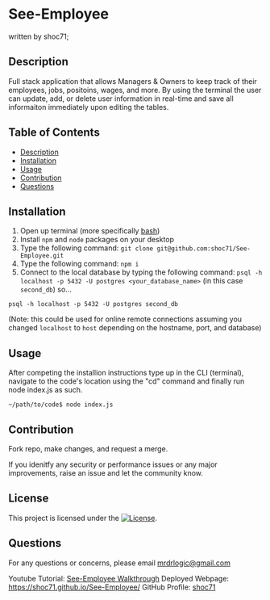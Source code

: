 # See-Employee
written by shoc71;


## Description
Full stack application that allows Managers & Owners to keep track of their employees, jobs, positoins, wages, and more. By using the terminal the user can update, add, or delete user information in real-time and save all informaiton immediately upon editing the tables.

## Table of Contents
- [Description](#description)
- [Installation](#installation)
- [Usage](#usage)
- [Contribution](#contribution)
- [Questions](#questions)

## Installation
1. Open up terminal (more specifically [bash](https://www.youtube.com/watch?v=3eu67g3PTdk))
2. Install ```npm``` and ```node``` packages on your desktop
3. Type the following command: ```git clone git@github.com:shoc71/See-Employee.git```
4. Type the following command: ```npm i ``` 
5. Connect to the local database by typing the following command: ```psql -h localhost -p 5432 -U postgres <your_database_name>``` (in this case ```second_db```) so...

```psql -h localhost -p 5432 -U postgres second_db``` 

(Note: this could be used for online remote connections assuming you changed ```localhost``` to ```host``` depending on the hostname, port, and database)


## Usage
After competing the installion instructions type up in the CLI (terminal), navigate to the code's location using the "cd" command and finally run node index.js as such.

```~/path/to/code$ node index.js```

## Contribution
Fork repo, make changes, and request a merge.

If you idenitfy any security or performance issues or any major improvements, raise an issue and let the community know.


## License
This project is licensed under the [![License](https://opensource.org/licenses/Apache-2.0)](https://opensource.org/licenses/Apache-2.0).

## Questions
For any questions or concerns, please email mrdrlogic@gmail.com

Youtube Tutorial: [See-Employee Walkthrough](https://youtu.be/Va5LKcrqqTw)
Deployed Webpage: https://shoc71.github.io/See-Employee/
GitHub Profile: [shoc71](https://github.com/shoc71)